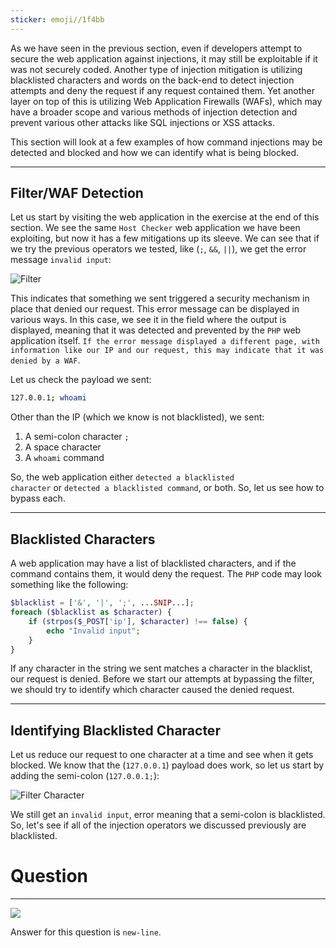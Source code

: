 ```yaml
---
sticker: emoji//1f4bb
---
```

As we have seen in the previous section, even if developers attempt to secure the web application against injections, it may still be exploitable if it was not securely coded. Another type of injection mitigation is utilizing blacklisted characters and words on the back-end to detect injection attempts and deny the request if any request contained them. Yet another layer on top of this is utilizing Web Application Firewalls (WAFs), which may have a broader scope and various methods of injection detection and prevent various other attacks like SQL injections or XSS attacks.

This section will look at a few examples of how command injections may be detected and blocked and how we can identify what is being blocked.

---

## Filter/WAF Detection

Let us start by visiting the web application in the exercise at the end of this section. We see the same `Host Checker` web application we have been exploiting, but now it has a few mitigations up its sleeve. We can see that if we try the previous operators we tested, like (`;`, `&&`, `||`), we get the error message `invalid input`: 

![Filter](https://academy.hackthebox.com/storage/modules/109/cmdinj_filters_1.jpg)

This indicates that something we sent triggered a security mechanism in place that denied our request. This error message can be displayed in various ways. In this case, we see it in the field where the output is displayed, meaning that it was detected and prevented by the `PHP` web application itself. `If the error message displayed a different page, with information like our IP and our request, this may indicate that it was denied by a WAF`.

Let us check the payload we sent:

```bash
127.0.0.1; whoami
```

Other than the IP (which we know is not blacklisted), we sent:

1. A semi-colon character `;`
2. A space character
3. A `whoami` command

So, the web application either `detected a blacklisted character` or `detected a blacklisted command`, or both. So, let us see how to bypass each.

---

## Blacklisted Characters

A web application may have a list of blacklisted characters, and if the command contains them, it would deny the request. The `PHP` code may look something like the following:

```php
$blacklist = ['&', '|', ';', ...SNIP...];
foreach ($blacklist as $character) {
    if (strpos($_POST['ip'], $character) !== false) {
        echo "Invalid input";
    }
}
```

If any character in the string we sent matches a character in the blacklist, our request is denied. Before we start our attempts at bypassing the filter, we should try to identify which character caused the denied request.

---

## Identifying Blacklisted Character

Let us reduce our request to one character at a time and see when it gets blocked. We know that the (`127.0.0.1`) payload does work, so let us start by adding the semi-colon (`127.0.0.1;`): 

![Filter Character](https://academy.hackthebox.com/storage/modules/109/cmdinj_filters_2.jpg)

We still get an `invalid input`, error meaning that a semi-colon is blacklisted. So, let's see if all of the injection operators we discussed previously are blacklisted.

# Question
----

![](images/Pasted%20image%2020250205140047.png)

Answer for this question is `new-line`.
